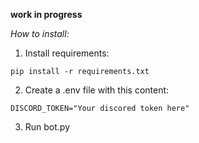 **work in progress**

*How to install:*

1. Install requirements: 
```
pip install -r requirements.txt
```
2. Create a .env file with this content: 
```
DISCORD_TOKEN="Your discored token here"
```
3. Run bot.py